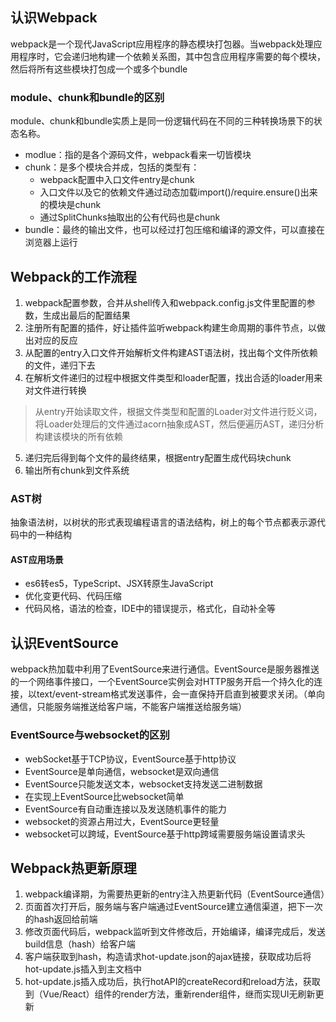 ## 认识Webpack
webpack是一个现代JavaScript应用程序的静态模块打包器。当webpack处理应用程序时，它会递归地构建一个依赖关系图，其中包含应用程序需要的每个模块，然后将所有这些模块打包成一个或多个bundle

### module、chunk和bundle的区别
module、chunk和bundle实质上是同一份逻辑代码在不同的三种转换场景下的状态名称。
- modlue：指的是各个源码文件，webpack看来一切皆模块
- chunk：是多个模块合并成，包括的类型有：
  - webpack配置中入口文件entry是chunk
  - 入口文件以及它的依赖文件通过动态加载import()/require.ensure()出来的模块是chunk
  - 通过SplitChunks抽取出的公有代码也是chunk
- bundle：最终的输出文件，也可以经过打包压缩和编译的源文件，可以直接在浏览器上运行

## Webpack的工作流程
1. webpack配置参数，合并从shell传入和webpack.config.js文件里配置的参数，生成出最后的配置结果
2. 注册所有配置的插件，好让插件监听webpack构建生命周期的事件节点，以做出对应的反应
3. 从配置的entry入口文件开始解析文件构建AST语法树，找出每个文件所依赖的文件，递归下去
4. 在解析文件递归的过程中根据文件类型和loader配置，找出合适的loader用来对文件进行转换
> 从entry开始读取文件，根据文件类型和配置的Loader对文件进行贬义词，将Loader处理后的文件通过acorn抽象成AST，然后便遍历AST，递归分析构建该模块的所有依赖
5. 递归完后得到每个文件的最终结果，根据entry配置生成代码块chunk
6. 输出所有chunk到文件系统

### AST树
抽象语法树，以树状的形式表现编程语言的语法结构，树上的每个节点都表示源代码中的一种结构
#### AST应用场景
- es6转es5，TypeScript、JSX转原生JavaScript
- 优化变更代码、代码压缩
- 代码风格，语法的检查，IDE中的错误提示，格式化，自动补全等

## 认识EventSource
webpack热加载中利用了EventSource来进行通信。EventSource是服务器推送的一个网络事件接口，一个EventSource实例会对HTTP服务开启一个持久化的连接，以text/event-stream格式发送事件，会一直保持开启直到被要求关闭。（单向通信，只能服务端推送给客户端，不能客户端推送给服务端）

### EventSource与websocket的区别
- webSocket基于TCP协议，EventSource基于http协议
- EventSource是单向通信，websocket是双向通信
- EventSource只能发送文本，websocket支持发送二进制数据
- 在实现上EventSource比websocket简单
- EventSource有自动重连接以及发送随机事件的能力
- websocket的资源占用过大，EventSource更轻量
- websocket可以跨域，EventSource基于http跨域需要服务端设置请求头

## Webpack热更新原理
1. webpack编译期，为需要热更新的entry注入热更新代码（EventSource通信）
2. 页面首次打开后，服务端与客户端通过EventSource建立通信渠道，把下一次的hash返回给前端
3. 修改页面代码后，webpack监听到文件修改后，开始编译，编译完成后，发送build信息（hash）给客户端
4. 客户端获取到hash，构造请求hot-update.json的ajax链接，获取成功后将hot-update.js插入到主文档中
5. hot-update.js插入成功后，执行hotAPI的createRecord和reload方法，获取到（Vue/React）组件的render方法，重新render组件，继而实现UI无刷新更新

